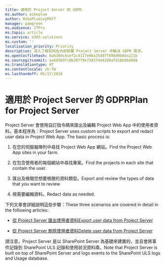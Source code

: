 ```yaml
---
title: 適用於 Project Server 的 GDPR
ms.author: mikeplum
author: MikePlumleyMSFT
manager: pamgreen
ms.audience: ITPro
ms.topic: article
ms.service: o365-solutions
ms.custom: ''
localization_priority: Priority
description: 深入了解如何在內部部署 Project Server 中解決 GDPR 需求。
ms.openlocfilehash: 6a630dc4cef2c4117e0ba25497f898d0b8da221b
ms.sourcegitcommit: aabd369fc8b397f9e738374d42d8afd18b96d469
ms.translationtype: HT
ms.contentlocale: zh-TW
ms.lasthandoff: 05/17/2018
---
```

# <a name="gdpr-for-project-server"></a><span data-ttu-id="13acc-103">適用於 Project Server 的 GDPR</span><span class="sxs-lookup"><span data-stu-id="13acc-103">Plan for Project Server</span></span>

<span data-ttu-id="13acc-p101">Project Server 會使用自訂指令碼來匯出及編輯 Project Web App 中的使用者資料。基本程序為：</span><span class="sxs-lookup"><span data-stu-id="13acc-p101">Project Server uses custom scripts to export and redact user data in Project Web App. The basic process is:</span></span>

1.  <span data-ttu-id="13acc-106">在您的伺服器陣列中尋找 Project Web App 網站。</span><span class="sxs-lookup"><span data-stu-id="13acc-106">Find the Project Web App sites in your farm.</span></span>

2.  <span data-ttu-id="13acc-107">在包含使用者的每個網站中尋找專案。</span><span class="sxs-lookup"><span data-stu-id="13acc-107">Find the projects in each site that contain the user.</span></span>

3.  <span data-ttu-id="13acc-108">匯出及檢閱您想要檢閱的資料類型。</span><span class="sxs-lookup"><span data-stu-id="13acc-108">Export and review the types of data that you want to review.</span></span>

4.  <span data-ttu-id="13acc-109">視需要編輯資料。</span><span class="sxs-lookup"><span data-stu-id="13acc-109">Redact data as needed.</span></span>

<span data-ttu-id="13acc-110">下列文章會詳細說明這些步驟：</span><span class="sxs-lookup"><span data-stu-id="13acc-110">These three scenarios are covered in detail in the following articles:</span></span>

- [<span data-ttu-id="13acc-111">從 Project Server 匯出使用者資料</span><span class="sxs-lookup"><span data-stu-id="13acc-111">Export user data from Project Server</span></span>](/Project/export-user-data-from-project-server?toc=/Office365/Enterprise/toc.json)

- [<span data-ttu-id="13acc-112">從 Project Server 刪除使用者資料</span><span class="sxs-lookup"><span data-stu-id="13acc-112">Delete user data from Project Server</span></span>](/Project/delete-user-data-from-project-server?toc=/Office365/Enterprise/toc.json)


<span data-ttu-id="13acc-113">請注意，Project Server 是以 SharePoint Server 為基礎來建置的，並且會將事件記錄到 SharePoint ULS 記錄和使用狀況資料庫。</span><span class="sxs-lookup"><span data-stu-id="13acc-113">Note that Project Server is built on top of SharePoint Server and logs events to the SharePoint ULS logs and Usage database.</span></span>
